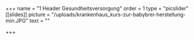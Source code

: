 +++
name = "1 Header Gesundheitsversorgung"
order = 1
type = "picslider"
[[slides]]
picture = "/uploads/krankenhaus_kurs-zur-babybrei-herstellung-min.JPG"
text = ""

+++
